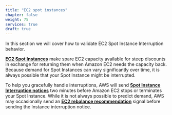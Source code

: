 ```yaml
---
title: "EC2 spot instances"
chapter: false
weight: 75
services: true
draft: true
---
```


In this section we will cover how to validate EC2 Spot Instance Interruption behavior.

[**EC2 Spot Instances**](https://docs.aws.amazon.com/AWSEC2/latest/UserGuide/using-spot-instances.html) make spare EC2 capacity available for steep discounts in exchange for returning them when Amazon EC2 needs the capacity back. Because demand for Spot Instances can vary significantly over time, it is always possible that your Spot Instance might be interrupted. 

To help you gracefully handle interruptions, AWS will send [**Spot Instance Interruption notices**](https://docs.aws.amazon.com/AWSEC2/latest/UserGuide/spot-interruptions.html#spot-instance-termination-notices) two minutes before Amazon EC2 stops or terminates your Spot Instance. While it is not always possible to predict demand, AWS may occasionally send an [**EC2 rebalance recommendation**](https://docs.aws.amazon.com/AWSEC2/latest/UserGuide/rebalance-recommendations.html) signal before sending the Instance interruption notice.

